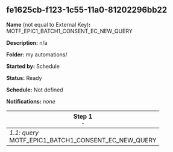 ## fe1625cb-f123-1c55-11a0-81202296bb22

**Name** (not equal to External Key)**:** MOTF_EPIC1_BATCH1_CONSENT_EC_NEW_QUERY

**Description:** n/a

**Folder:** my automations/

**Started by:** Schedule

**Status:** Ready

**Schedule:** Not defined

**Notifications:** _none_


| Step 1<br>_<small>-</small>_ |
| --- |
| _1.1: query_<br>MOTF_EPIC1_BATCH1_CONSENT_EC_NEW_QUERY |
